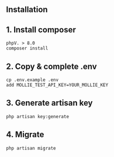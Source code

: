 ## Installation

## 1. Install composer
```
phpV. > 8.0 
composer install
```

## 2. Copy & complete .env
```
cp .env.example .env
add MOLLIE_TEST_API_KEY=YOUR_MOLLIE_KEY
```

## 3. Generate artisan key
```
php artisan key:generate
```

## 4. Migrate
```
php artisan migrate 
```
